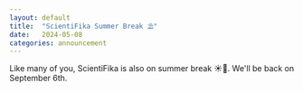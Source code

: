 ```yaml
---
layout: default
title:  "ScientiFika Summer Break ⛱️"
date:   2024-05-08
categories: announcement
---
```

Like many of you, ScientiFika is also on summer break ☀️🍹.
We'll be back on September 6th.
